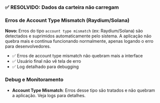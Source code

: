 ### ✅ RESOLVIDO: Dados da carteira não carregam

### Erros de Account Type Mismatch (Raydium/Solana)

**Novo:** Erros do tipo `account type mismatch` (ex: Raydium/Solana) são detectados e suprimidos automaticamente pelo sistema. A aplicação não quebra mais e continua funcionando normalmente, apenas logando o erro para desenvolvedores.

- ✅ Erros de account type mismatch não quebram mais a interface
- ✅ Usuário final não vê tela de erro
- ✅ Log detalhado para debugging

### Debug e Monitoramento
- **Account Type Mismatch**: Erros desse tipo são tratados e não quebram a aplicação. Veja logs para detalhes. 